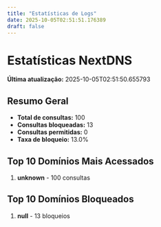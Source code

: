 ```yaml
---
title: "Estatísticas de Logs"
date: 2025-10-05T02:51:51.176389
draft: false
---
```

# Estatísticas NextDNS
**Última atualização:** 2025-10-05T02:51:50.655793
## Resumo Geral
- **Total de consultas:** 100
- **Consultas bloqueadas:** 13
- **Consultas permitidas:** 0
- **Taxa de bloqueio:** 13.0%
## Top 10 Domínios Mais Acessados
1. **unknown** - 100 consultas

## Top 10 Domínios Bloqueados

1. **null** - 13 bloqueios
